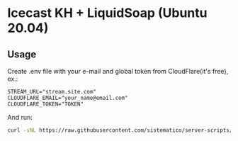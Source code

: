 # Icecast KH + LiquidSoap (Ubuntu 20.04)

## Usage

Create .env file with your e-mail and global token from CloudFlare(it's free), ex.:

```
STREAM_URL="stream.site.com"
CLOUDFLARE_EMAIL="your_name@email.com"
CLOUDFLARE_TOKEN="TOKEN"
```

And run:

```bash
curl -sNL https://raw.githubusercontent.com/sistematico/server-scripts/main/ubuntu/icecastkh-liquidsoap/install.sh | bash
```
